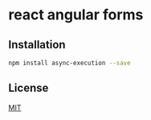 # react angular forms

## Installation

```sh
npm install async-execution --save
```
## License

[MIT](LICENSE)